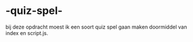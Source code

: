 # -quiz-spel-
bij deze opdracht moest ik een soort quiz spel gaan maken doormiddel van index en script.js.
